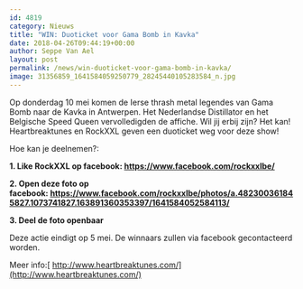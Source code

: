 ```yaml
---
id: 4819
category: Nieuws
title: "WIN: Duoticket voor Gama Bomb in Kavka"
date: 2018-04-26T09:44:19+00:00
author: Seppe Van Ael
layout: post
permalink: /news/win-duoticket-voor-gama-bomb-in-kavka/
image: 31356859_1641584059250779_28245440105283584_n.jpg
---
```

Op donderdag 10 mei komen de Ierse thrash metal legendes van Gama Bomb naar de Kavka in Antwerpen. Het Nederlandse Distillator en het Belgische Speed Queen vervolledigden de affiche. Wil jij erbij zijn? Het kan! Heartbreaktunes en RockXXL geven een duoticket weg voor deze show!

Hoe kan je deelnemen?:

**1. Like RockXXL op facebook: <https://www.facebook.com/rockxxlbe/>**

**2. Open deze foto op facebook: <https://www.facebook.com/rockxxlbe/photos/a.482300361845827.1073741827.163891360353397/1641584052584113/>**

**3. Deel de foto openbaar**

Deze actie eindigt op 5 mei. De winnaars zullen via facebook gecontacteerd worden.

Meer info:[ http://www.heartbreaktunes.com/](http://www.heartbreaktunes.com/)
